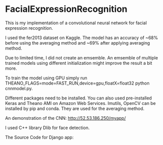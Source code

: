 # FacialExpressionRecognition

This is my implementation of a convolutional neural network for facial expression recognition. 

I used the fer2013 dataset on Kaggle. The model has an accuracy of ~68% before using the averaging method and ~69% 
after applying averaging method. 

Due to limited time, I did not create an emsemble. An emsemble of multiple trained models using different initialization 
might improve the result a bit more.

To train the model using GPU simply run THEANO_FLAGS=mode=FAST_RUN,device=gpu,floatX=float32 python cnnmodel.py. 

Different packages need to be installed. You can also used pre-installed Keras and Theano AMI on Amazon Web Services. Imutils, 
OpenCV can be installed by pip and conda. They are used for the averaging method.

An demonstration of the CNN:
http://52.53.186.250/myapp/

I used C++ library Dlib for face detection. 

The Source Code for Django app: 

